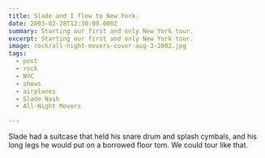 ```yaml
---
title: Slade and I flew to New York.
date: 2003-02-28T12:30:00.000Z
summary: Starting our first and only New York tour.
excerpt: Starting our first and only New York tour.
image: rock/all-night-movers-cover-aug-3-2002.jpg
tags:
  - post
  - rock
  - NYC
  - shows
  - airplanes
  - Slade Nash
  - All-Night Movers

---
```


Slade had a suitcase that held his snare drum and splash cymbals, and his long legs he would put on a borrowed floor tom. We could tour like that.
